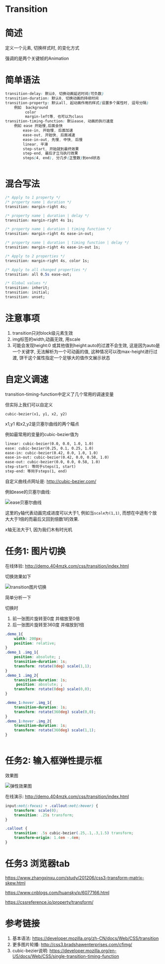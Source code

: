 # Transition

# 简述

定义一个元素, 切换样式时, 的变化方式

强调的是两个关键帧的Animation

# 简单语法

```css
transition-delay: 默认0, 切换动画延迟时间(可负数)
transition-duration: 默认0, 切换动画的持续时间
transition-property: 默认all, 起动画作用的样式(设置多个属性时, 逗号分隔)
    例如  background
         color
         margin-left等, 也可以为class
transition-timing-function: 默认ease, 动画的执行速度
    例如 ease 开始慢,后面会快
        ease-in, 开始慢, 后面加速
        ease-out, 开始快, 后面减速
        ease-in-out, 先慢, 中快, 后慢
        linear, 平滑
        step-start, 开始就到最终效果
        step-end, 最后才立马执行效果
        steps(4, end), 分几步(正整数)到end状态
    
```

# 混合写法

```css
/* Apply to 1 property */
/* property name | duration */
transition: margin-right 4s;

/* property name | duration | delay */
transition: margin-right 4s 1s;

/* property name | duration | timing function */
transition: margin-right 4s ease-in-out;

/* property name | duration | timing function | delay */
transition: margin-right 4s ease-in-out 1s;

/* Apply to 2 properties */
transition: margin-right 4s, color 1s;

/* Apply to all changed properties */
transition: all 0.5s ease-out;

/* Global values */
transition: inherit;
transition: initial;
transition: unset;
```

# 注意事项

1. transition只对block级元素生效
2. img标签的width,动画无效, 用scale
3. 可能会发现height:0 或其他值到height:auto的过渡不会生效, 这是因为auto是一个关键字, 无法解析为一个可动画的值, 这种情况可以改max-height进行过渡, 饼干这个属性指定一个足够大的值作文展示状态

# 自定义调速

transition-timing-function中定义了几个常用的调速变量

但实际上我们可以自定义

`cubic-bezier(x1, y1, x2, y2)`

x1,y1 和x2,y2是贝塞尔曲线的两个瞄点

例如最常用的变量的cubic-bezier值为

```html
linear: cubic-bezier(0.0, 0.0, 1.0, 1.0)
ease: cubic-bezier(0.25, 0.1, 0.25, 1.0)
ease-in: cubic-bezier(0.42, 0.0, 1.0, 1.0)
ease-in-out: cubic-bezier(0.42, 0.0, 0.58, 1.0)
ease-out: cubic-bezier(0.0, 0.0, 0.58, 1.0)
step-start: 等同于steps(1, start)
step-end: 等同于steps(1, end)
```

自定义曲线点网址是: http://cubic-bezier.com/

例如ease的贝塞尔曲线:

![ease贝塞尔曲线](/assets/ease-bezier.png)

这里的y轴代表动画完成进度可以大于1, 例如当`scale为(1,1)`, 而想在中途有个放大大于1倍的而最后又回到倍数1的效果.

x轴无法大于1, 因为我们木有时光机

# 任务1: 图片切换

在线体验: http://demo.404mzk.com/css/transition/index.html

切换效果如下

![transition图片切换](/assets/transition-image-hover-3.gif)

简单分析一下

切换时 

1. 前一张图片旋转至0度 并缩放至0倍
2. 后一张图片旋转至360度 并缩放到1倍 

```css        
.demo_1{
    width: 200px;
    position: relative;
}
.demo_1 .img_1{
    position: absolute; ;
    transition-duration: 1s;
    transform: rotate(0deg) scale(1,1);
}
.demo_1 .img_2{
    transition-duration: 1s;
     position: absolute; ;
    transform: rotate(0deg) scale(0,0);
}

.demo_1:hover .img_1{
    transition-duration: 1s;
    transform: rotate(360deg) scale(0,0);
}
.demo_1:hover .img_2{
    transition-duration: 1s;
    transform: rotate(360deg) scale(1,1);
}
        
```

# 任务2: 输入框弹性提示框

效果图

![弹性效果图](/assets/transition-demo-2.gif)

在线演示: http://demo.404mzk.com/css/transition/index.html

```css
input:not(:focus) + .callout:not(:hover) {
    transform: scale(0);
    transition: .25s transform;
}

.callout {
    transition: .5s cubic-bezier(.25,.1,.3,1.5) transform;
    transform-origin: 1.4em -.4em;
}
```

# 任务3 浏览器tab

https://www.zhangxinxu.com/study/201206/css3-transform-matrix-skew.html

https://www.cnblogs.com/huansky/p/6077166.html

https://cssreference.io/property/transform/


# 参考链接

1. 基本语法: https://developer.mozilla.org/zh-CN/docs/Web/CSS/transition
2. 更多图片轮播: http://css3.bradshawenterprises.com/cfimg/
3. cubic-bezier说明: https://developer.mozilla.org/en-US/docs/Web/CSS/single-transition-timing-function